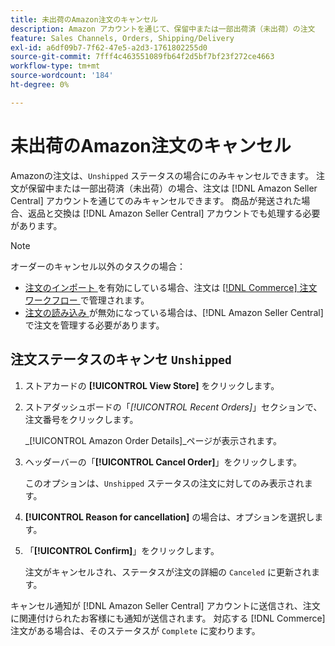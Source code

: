 ```yaml
---
title: 未出荷のAmazon注文のキャンセル
description: Amazon アカウントを通じて、保留中または一部出荷済（未出荷）の注文  [!DNL Seller Central]  キャンセルします。
feature: Sales Channels, Orders, Shipping/Delivery
exl-id: a6df09b7-7f62-47e5-a2d3-1761802255d0
source-git-commit: 7fff4c463551089fb64f2d5bf7bf23f272ce4663
workflow-type: tm+mt
source-wordcount: '184'
ht-degree: 0%

---
```


# 未出荷のAmazon注文のキャンセル

Amazonの注文は、`Unshipped` ステータスの場合にのみキャンセルできます。 注文が保留中または一部出荷済（未出荷）の場合、注文は [!DNL Amazon Seller Central] アカウントを通じてのみキャンセルできます。 商品が発送された場合、返品と交換は [!DNL Amazon Seller Central] アカウントでも処理する必要があります。

>[!NOTE]
>
>オーダーのキャンセル以外のタスクの場合：
>
>- [ 注文のインポート ](./order-settings.md) を有効にしている場合、注文は [[!DNL Commerce]  注文ワークフロー ](https://experienceleague.adobe.com/docs/commerce-admin/stores-sales/order-management/orders/orders.html) で管理されます。
>- [ 注文の読み込み ](./order-settings.md) が無効になっている場合は、[!DNL Amazon Seller Central] で注文を管理する必要があります。

## 注文ステータスのキャンセ `Unshipped`

1. ストアカードの **[!UICONTROL View Store]** をクリックします。

1. ストアダッシュボードの「_[!UICONTROL Recent Orders]_」セクションで、注文番号をクリックします。

   _[!UICONTROL Amazon Order Details]_ページが表示されます。

1. ヘッダーバーの「**[!UICONTROL Cancel Order]**」をクリックします。

   このオプションは、`Unshipped` ステータスの注文に対してのみ表示されます。

1. **[!UICONTROL Reason for cancellation]** の場合は、オプションを選択します。

1. 「**[!UICONTROL Confirm]**」をクリックします。

   注文がキャンセルされ、ステータスが注文の詳細の `Canceled` に更新されます。

キャンセル通知が [!DNL Amazon Seller Central] アカウントに送信され、注文に関連付けられたお客様にも通知が送信されます。 対応する [!DNL Commerce] 注文がある場合は、そのステータスが `Complete` に変わります。
